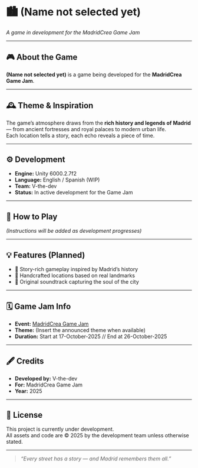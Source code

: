 # 🏙️ (Name not selected yet) 
*A game in development for the MadridCrea Game Jam*

---

## 🎮 About the Game
**(Name not selected yet)** is a game being developed for the **MadridCrea Game Jam**.  

---

## 🕰️ Theme & Inspiration
The game’s atmosphere draws from the **rich history and legends of Madrid** — from ancient fortresses and royal palaces to modern urban life.  
Each location tells a story, each echo reveals a piece of time.

---

## ⚙️ Development
- **Engine:** Unity 6000.2.7f2
- **Language:** English / Spanish (WIP)  
- **Team:** V-the-dev
- **Status:** In active development for the Game Jam  

---

## 🚀 How to Play
*(Instructions will be added as development progresses)*  

---

## 💡 Features (Planned)
- 🧩 Story-rich gameplay inspired by Madrid’s history  
- 🌆 Handcrafted locations based on real landmarks  
- 🎵 Original soundtrack capturing the soul of the city  

---

## 🗓️ Game Jam Info
- **Event:** [MadridCrea Game Jam](#https://itch.io/jam/game-jam-madrid-crea-7-edicion)  
- **Theme:** (Insert the announced theme when available)  
- **Duration:** Start at 17-October-2025 // End at 26-October-2025

---

## 🖋️ Credits
- **Developed by:** V-the-dev
- **For:** MadridCrea Game Jam  
- **Year:** 2025  

---

## 📜 License
This project is currently under development.  
All assets and code are © 2025 by the development team unless otherwise stated.

---

> *“Every street has a story — and Madrid remembers them all.”*
